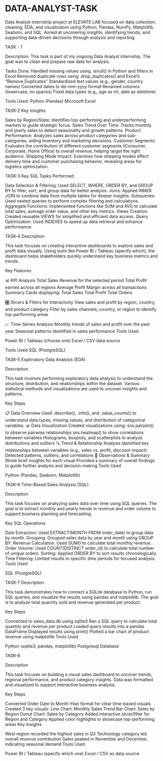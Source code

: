 # DATA-ANALYST-TASK
Data Analyst internship project at ELEVATE LAB focused on data collection, cleaning, EDA, and visualization using Python, Pandas, NumPy, Matplotlib, Seaborn, and SQL. Aimed at uncovering insights, identifying trends, and supporting data-driven decisions through analysis and reporting

TASK - 1

Description:
This task is part of my ongoing Data Analyst internship. The goal was to clean and prepare raw data for analysis.

Tasks Done:
Handled missing values using .isnull() in Python and filters in Excel
Removed duplicate rows using .drop_duplicates() and Excel’s "Remove Duplicates"
Standardized text values (e.g., gender, country names)
Converted dates to dd-mm-yyyy format
Renamed columns (lowercase, no spaces)
Fixed data types (e.g., age as int, date as datetime)


Tools Used:
Python (Pandas)
Microsoft Excel

TASK-2
Key Insights

Sales by Region/State: Identifies top-performing and underperforming markets to guide strategic focus.
Sales Trend Over Time: Tracks monthly and yearly sales to detect seasonality and growth patterns.
Product Performance: Analyzes sales across product categories and sub-categories, aiding inventory and marketing decisions.
Customer Segments: Evaluates the contribution of different customer segments (Consumer, Corporate, Home Office) to overall revenue, helping target the right audience.
Shipping Mode Impact: Examines how shipping modes affect delivery time and customer purchasing behavior, revealing areas for logistics optimization.

TASK-3
Key SQL Tasks Performed

Data Selection & Filtering:
Used SELECT, WHERE, ORDER BY, and GROUP BY to filter, sort, and group data for better analysis.
Joins:
Applied INNER JOIN to combine data from multiple tables for deeper insights.
Subqueries:
Used nested queries to perform complex filtering and calculations.
Aggregate Functions:
Implemented functions like SUM and AVG to calculate total sales, average order value, and other key metrics.
Views Creation:
Created reusable VIEWS for simplified and efficient data access.
Query Optimization:
Used INDEXES to speed up data retrieval and enhance performance.

TASK-4
Description

This task focuses on creating interactive dashboards to explore sales and profit data visually. Using tools like Power BI / Tableau (specify which), the dashboard helps stakeholders quickly understand key business metrics and trends.

Key Features

📊 KPI Analysis
Total Sales Revenue for the selected period
Total Profit earned across all regions
Average Profit Margin across all transactions
Summary Cards displaying:
Total Sales
Total Profit
Total Orders


🎛️ Slicers & Filters for Interactivity
View sales and profit by region, country, and product category
Filter by sales channels, country, or region to identify top-performing areas


📈 Time-Series Analysis
Monthly trends of sales and profit over the past year
Seasonal patterns identified in sales performance
Tools Used

Power BI / Tableau (choose one)
Excel / CSV data source

Tools Used
SQL (PostgreSQL)

TASK-5
Exploratory Data Analysis (EDA)

Description

This task involves performing exploratory data analysis to understand the structure, distribution, and relationships within the dataset. Various statistical methods and visualizations are used to uncover insights and patterns.

Key Steps

📋 Data Overview
Used .describe(), .info(), and .value_counts() to understand data types, missing values, and distribution of categorical variables.
📊 Data Visualization
Created visualizations using:
sns.pairplot() to observe pairwise relationships
sns.heatmap() to show correlations between variables
Histograms, boxplots, and scatterplots to analyze distributions and outliers
🔍 Trend & Relationship Analysis
Identified key relationships between variables (e.g., sales vs. profit, discount impact)
Detected patterns, outliers, and correlations
📝 Observations & Summary
Wrote brief insights for each visual
Provided a summary of overall findings to guide further analysis and decision-making
Tools Used

Python (Pandas, Seaborn, Matplotlib)


TASK-6
Time-Based Sales Analysis (SQL)

Description

This task focuses on analyzing sales data over time using SQL queries. The goal is to extract monthly and yearly trends in revenue and order volume to support business planning and forecasting.

Key SQL Operations

Date Extraction:
Used EXTRACT(MONTH FROM order_date) to group data by month.
Grouping:
Grouped sales data by year and month using GROUP BY.
Revenue Calculation:
Used SUM() to calculate total monthly revenue.
Order Volume:
Used COUNT(DISTINCT order_id) to calculate total number of unique orders.
Sorting:
Applied ORDER BY to sort results chronologically.
Time Filtering:
Limited results to specific time periods for focused analysis.
Tools Used

SQL (PostgreSQL)


TASK-7
Description

This task demonstrates how to connect a SQLite database to Python, run SQL queries, and visualize the results using pandas and matplotlib. The goal is to analyze total quantity sold and revenue generated per product.

Key Steps

Connected to sales_data.db using sqlite3
Ran a SQL query to calculate total quantity and revenue per product
Loaded query results into a pandas DataFrame
Displayed results using print()
Plotted a bar chart of product revenue using matplotlib
Tools Used

Python (sqlite3, pandas, matplotlib)
Postgresql Database

TASK-8

Description

This task focuses on building a visual sales dashboard to uncover trends, regional performance, and product category insights. Data was formatted and visualized to support interactive business analysis.

Key Steps

Converted Order Date to Month-Year format for clear time-based visuals
Created 3 key visuals:
Line Chart: Monthly Sales Trend
Bar Chart: Sales by Region
Donut Chart: Sales by Category
Added interactive slicer/filter for Region and Category
Applied color highlights to showcase top-performing areas
Key Insights

West region recorded the highest sales in Q3
Technology category led overall revenue contribution
Sales peaked in November and December, indicating seasonal demand
Tools Used

Power BI / Tableau (specify which one)
Excel / CSV as data source
